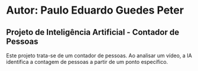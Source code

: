 # Autor: Paulo Eduardo Guedes Peter

## Projeto de Inteligência Artificial - Contador de Pessoas

Este projeto trata-se de um contador de pessoas.
Ao analisar um vídeo, a IA identifica a contagem de pessoas a partir de um ponto específico.


